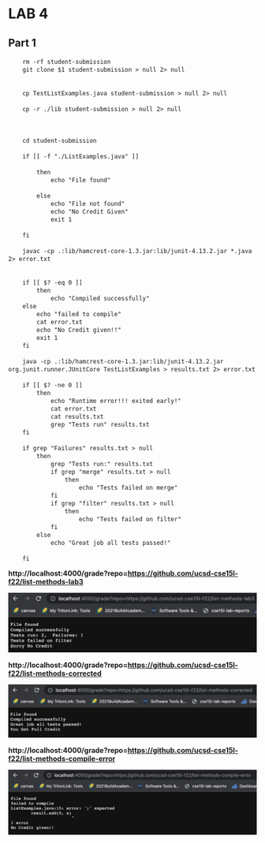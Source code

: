 # LAB 4

## Part 1

```
    rm -rf student-submission
    git clone $1 student-submission > null 2> null


    cp TestListExamples.java student-submission > null 2> null

    cp -r ./lib student-submission > null 2> null



    cd student-submission

    if [[ -f "./ListExamples.java" ]]

        then
            echo "File found"

        else 
            echo "File not found"
            echo "No Credit Given"
            exit 1

    fi

    javac -cp .:lib/hamcrest-core-1.3.jar:lib/junit-4.13.2.jar *.java 2> error.txt


    if [[ $? -eq 0 ]]
        then 
            echo "Compiled successfully"
    else
        echo "failed to compile"
        cat error.txt
        echo "No Credit given!!"
        exit 1
    fi

    java -cp .:lib/hamcrest-core-1.3.jar:lib/junit-4.13.2.jar org.junit.runner.JUnitCore TestListExamples > results.txt 2> error.txt 

    if [[ $? -ne 0 ]]
        then 
            echo "Runtime error!!! exited early!"
            cat error.txt
            cat results.txt
            grep "Tests run" results.txt
    fi

    if grep "Failures" results.txt > null
        then 
            grep "Tests run:" results.txt
            if grep "merge" results.txt > null 
                then 
                    echo "Tests failed on merge"
            fi
            if grep "filter" results.txt > null 
                then 
                    echo "Tests failed on filter"
            fi
        else
            echo "Great job all tests passed!"
        
    fi

```

**http://localhost:4000/grade?repo=https://github.com/ucsd-cse15l-f22/list-methods-lab3**

![image1](grade1.png)

**http://localhost:4000/grade?repo=https://github.com/ucsd-cse15l-f22/list-methods-corrected**

![image2](grade2.png)

**http://localhost:4000/grade?repo=https://github.com/ucsd-cse15l-f22/list-methods-compile-error**

![image3](grade3.png)






